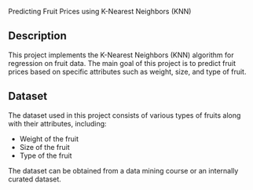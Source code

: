 Predicting Fruit Prices using K-Nearest Neighbors (KNN)

## Description

This project implements the K-Nearest Neighbors (KNN) algorithm for regression on fruit data. The main goal of this project is to predict fruit prices based on specific attributes such as weight, size, and type of fruit.

## Dataset

The dataset used in this project consists of various types of fruits along with their attributes, including:

- Weight of the fruit
- Size of the fruit
- Type of the fruit

The dataset can be obtained from a data mining course or an internally curated dataset.

